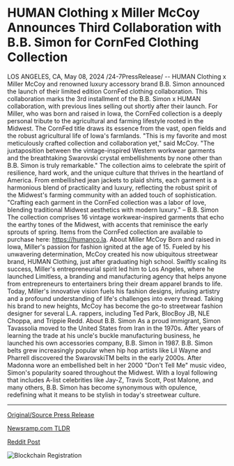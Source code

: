 # HUMAN Clothing x Miller McCoy Announces Third Collaboration with B.B. Simon for CornFed Clothing Collection

LOS ANGELES, CA, May 08, 2024 /24-7PressRelease/ -- HUMAN Clothing x Miller McCoy and renowned luxury accessory brand B.B. Simon announced the launch of their limited edition CornFed clothing collaboration. This collaboration marks the 3rd installment of the B.B. Simon x HUMAN collaboration, with previous lines selling out shortly after their launch. For Miller, who was born and raised in Iowa, the CornFed collection is a deeply personal tribute to the agricultural and farming lifestyle rooted in the Midwest. The CornFed title draws its essence from the vast, open fields and the robust agricultural life of Iowa's farmlands.  "This is my favorite and most meticulously crafted collection and collaboration yet," said McCoy. "The juxtaposition between the vintage-inspired Western workwear garments and the breathtaking Swarovski crystal embellishments by none other than B.B. Simon is truly remarkable."  The collection aims to celebrate the spirit of resilience, hard work, and the unique culture that thrives in the heartland of America. From embellished jean jackets to plaid shirts, each garment is a harmonious blend of practicality and luxury, reflecting the robust spirit of the Midwest's farming community with an added touch of sophistication.  "Crafting each garment in the CornFed collection was a labor of love, blending traditional Midwest aesthetics with modern luxury." – B.B. Simon  The collection comprises 16 vintage workwear-inspired garments that echo the earthy tones of the Midwest, with accents that reminisce the early sprouts of spring. Items from the CornFed collection are available to purchase here: https://humanco.la.  About Miller McCoy Born and raised in Iowa, Miller's passion for fashion ignited at the age of 15. Fueled by his unwavering determination, McCoy created his now ubiquitous streetwear brand, HUMAN Clothing, just after graduating high school. Swiftly scaling its success, Miller's entrepreneurial spirit led him to Los Angeles, where he launched Limitless, a branding and manufacturing agency that helps anyone from entrepreneurs to entertainers bring their dream apparel brands to life. Today, Miller's innovative vision fuels his fashion designs, infusing artistry and a profound understanding of life's challenges into every thread. Taking his brand to new heights, McCoy has become the go-to streetwear fashion designer for several L.A. rappers, including Ted Park, BlocBoy JB, NLE Choppa, and Trippie Redd.  About B.B. Simon As a proud immigrant, Simon Tavassolia moved to the United States from Iran in the 1970s. After years of learning the trade at his uncle's buckle manufacturing business, he launched his own accessories company, B.B. Simon in 1987. B.B. Simon belts grew increasingly popular when hip hop artists like Lil Wayne and Pharrell discovered the SwarovskiTM belts in the early 2000s. After Madonna wore an embellished belt in her 2000 "Don't Tell Me" music video, Simon's popularity soared throughout the Midwest. With a loyal following that includes A-list celebrities like Jay-Z, Travis Scott, Post Malone, and many others, B.B. Simon has become synonymous with opulence, redefining what it means to be stylish in today's streetwear culture. 

---

[Original/Source Press Release](https://newlive.24-7pressrelease.com/press-release/510720/human-clothing-x-miller-mccoy-announces-third-collaboration-with-bb-simon-for-cornfed-clothing-collection)
                    

[Newsramp.com TLDR](https://newsramp.com/curated-news/b-b-simon-and-human-clothing-launch-limited-edition-cornfed-collection/52bbb022338f64f241c2bf70f631504e) 

 



[Reddit Post](https://www.reddit.com/r/newsramp/comments/1cpq7eg/bb_simon_and_human_clothing_launch_limited/) 



![Blockchain Registration](https://cdn.newsramp.app/24-7PressRelease/qrcode/245/11/milkPSBM.webp)